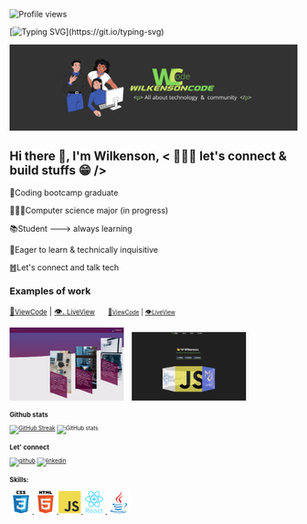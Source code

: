 
![Profile views](https://gpvc.arturio.dev/wilkensoncode) 

 [![Typing SVG](https://readme-typing-svg.herokuapp.com?size=25&color=F746A1&lines=Software+engineer👨🏾‍💻;)](https://git.io/typing-svg)
 
 <img src='https://github.com/wilkensoncode/wilkensoncode/blob/main/linkedbannrr.png'/>

## Hi there 👋, I'm Wilkenson, < 👨🏾‍💻 let's connect & build stuffs 😁 />


🏅Coding bootcamp graduate

👨🏾‍💻Computer science major (in progress)

📚Student ---> always learning

👾Eager to learn & technically inquisitive

䷐Let's connect and talk tech

####   
 
 ### Examples of work
  
 <a href="https://github.com/wilkensoncode/commerce">👾<small>ViewCode</small></a> | <a href="https://ezcomm.netlify.app/" target="_blank">👁.      <small>LiveView</view></a> &nbsp;&nbsp;&nbsp;&nbsp;&nbsp;
 <a href="https://github.com/wilkensoncode/portfolio">👾<small>ViewCode</small></a> | <a  href="https://wilkensoncode.github.io/portfolio/" target="_blank">👁<small>LiveView</view></a>  
 
<p float="left">
 <img src="ezgif.com-gif-maker.gif" width="200"/>&nbsp; &nbsp;&nbsp;
 <img src="portfolio.png" width="200"/> 
</p>


 


 
  
  
### Github stats

  [![GitHub Streak](http://github-readme-streak-stats.herokuapp.com?user=wilkensoncode&theme=radical&hide_border=true&date_format=M%20j%5B%2C%20Y%5D)](https://git.io/streak-stats) ![GitHub stats](https://github-readme-stats.vercel.app/api?username=wilkensoncode&show_icons=true&count_private=true&theme=react) 
  

### Let' connect

[<img src='https://cdn.jsdelivr.net/npm/simple-icons@3.0.1/icons/github.svg' alt='github' height='40'>](https://github.com/wilkensoncode) [<img src='https://www.svgrepo.com/show/138936/linkedin.svg' alt='linkedin' target='_blank' height='40'>](https://www.linkedin.com/in/wilkenson-hilarion/)

### Skills:

<a href="https://www.w3schools.com/css/" target="_blank" rel="noreferrer"><img src="https://raw.githubusercontent.com/devicons/devicon/master/icons/css3/css3-original-wordmark.svg" alt="css3" width="40" height="40"/>
</a> 
<a href="https://www.w3.org/html/" target="_blank" rel="noreferrer"> <img src="https://raw.githubusercontent.com/devicons/devicon/master/icons/html5/html5-original-wordmark.svg" alt="html5" width="40" height="40"/>
</a>
<a href="https://developer.mozilla.org/en-US/docs/Web/JavaScript" target="_blank" rel="noreferrer"> <img src="https://raw.githubusercontent.com/devicons/devicon/master/icons/javascript/javascript-original.svg" alt="javascript" width="40" height="40"/>
</a> 
<a href="https://reactjs.org/" target="_blank" rel="noreferrer"> <img src="https://raw.githubusercontent.com/devicons/devicon/master/icons/react/react-original-wordmark.svg" alt="react" width="40" height="40"/>
 <a href="https://www.java.com" target="_blank" rel="noreferrer"> <img src="https://raw.githubusercontent.com/devicons/devicon/master/icons/java/java-original.svg" alt="java" width="40" height="40"/>
</a> 
</a> 

 
 

 
